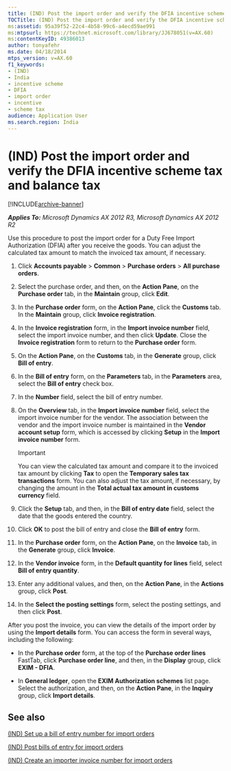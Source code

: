 ```yaml
---
title: (IND) Post the import order and verify the DFIA incentive scheme tax and balance tax
TOCTitle: (IND) Post the import order and verify the DFIA incentive scheme tax and balance tax
ms:assetid: 95a39f52-22c4-4b58-99c6-a4ecd59ae991
ms:mtpsurl: https://technet.microsoft.com/library/JJ678051(v=AX.60)
ms:contentKeyID: 49386013
author: tonyafehr
ms.date: 04/18/2014
mtps_version: v=AX.60
f1_keywords:
- (IND)
- India
- incentive scheme
- DFIA
- import order
- incentive
- scheme tax
audience: Application User
ms.search.region: India
---
```


# (IND) Post the import order and verify the DFIA incentive scheme tax and balance tax 


[!INCLUDE[archive-banner](includes/archive-banner.md)]


_**Applies To:** Microsoft Dynamics AX 2012 R3, Microsoft Dynamics AX 2012 R2_

Use this procedure to post the import order for a Duty Free Import Authorization (DFIA) after you receive the goods. You can adjust the calculated tax amount to match the invoiced tax amount, if necessary.

1.  Click **Accounts payable** \> **Common** \> **Purchase orders** \> **All purchase orders**.

2.  Select the purchase order, and then, on the **Action Pane**, on the **Purchase order** tab, in the **Maintain** group, click **Edit**.

3.  In the **Purchase order** form, on the **Action Pane**, click the **Customs** tab. In the **Maintain** group, click **Invoice registration**.

4.  In the **Invoice registration** form, in the **Import invoice number** field, select the import invoice number, and then click **Update**. Close the **Invoice registration** form to return to the **Purchase order** form.

5.  On the **Action Pane**, on the **Customs** tab, in the **Generate** group, click **Bill of entry**.

6.  In the **Bill of entry** form, on the **Parameters** tab, in the **Parameters** area, select the **Bill of entry** check box.

7.  In the **Number** field, select the bill of entry number.

8.  On the **Overview** tab, in the **Import invoice number** field, select the import invoice number for the vendor. The association between the vendor and the import invoice number is maintained in the **Vendor account setup** form, which is accessed by clicking **Setup** in the **Import invoice number** form.
    

    > [!IMPORTANT]
    > <P>You can view the calculated tax amount and compare it to the invoiced tax amount by clicking <STRONG>Tax</STRONG> to open the <STRONG>Temporary sales tax transactions</STRONG> form. You can also adjust the tax amount, if necessary, by changing the amount in the <STRONG>Total actual tax amount in customs currency</STRONG> field.</P>



9.  Click the **Setup** tab, and then, in the **Bill of entry date** field, select the date that the goods entered the country.

10. Click **OK** to post the bill of entry and close the **Bill of entry** form.

11. In the **Purchase order** form, on the **Action Pane**, on the **Invoice** tab, in the **Generate** group, click **Invoice**.

12. In the **Vendor invoice** form, in the **Default quantity for lines** field, select **Bill of entry quantity**.

13. Enter any additional values, and then, on the **Action Pane**, in the **Actions** group, click **Post**.

14. In the **Select the posting settings** form, select the posting settings, and then click **Post**.

After you post the invoice, you can view the details of the import order by using the **Import details** form. You can access the form in several ways, including the following:

  - In the **Purchase order** form, at the top of the **Purchase order lines** FastTab, click **Purchase order line**, and then, in the **Display** group, click **EXIM - DFIA**.

  - In **General ledger**, open the **EXIM Authorization schemes** list page. Select the authorization, and then, on the **Action Pane**, in the **Inquiry** group, click **Import details**.

## See also

[(IND) Set up a bill of entry number for import orders](ind-set-up-a-bill-of-entry-number-for-import-orders.md)

[(IND) Post bills of entry for import orders](ind-post-bills-of-entry-for-import-orders.md)

[(IND) Create an importer invoice number for import orders](ind-create-an-importer-invoice-number-for-import-orders.md)

  


